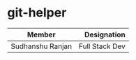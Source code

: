 # git-helper

|      Member      |  Designation |
|:-------------:|------:|
| Sudhanshu Ranjan | Full Stack Dev |


